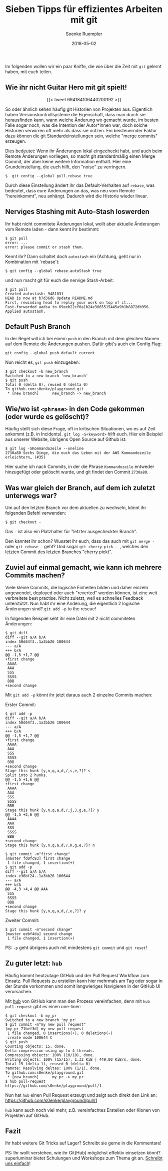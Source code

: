 ﻿---
title: "Sieben Tipps für effizientes Arbeiten mit git"
slug: "sieben-tipps-fuer-effizientes-arbeiten-mit-git"
author: "Soenke Ruempler"
date: 2018-05-02
---

Im folgenden wollen wir ein paar Kniffe, die wie über die Zeit mit `git` gelernt haben, mit euch teilen. 

## Wie ihr nicht Guitar Hero mit git spielt!

<center>{{< tweet 694184106440200192  >}}</center>

So oder ähnlich sehen häufig git Historien von Projekten aus. Eigentlich haben Versionskontrollsysteme die Eigenschaft, dass man durch sie herausfinden kann, wann welche Änderung wo gemacht wurde, im besten Falle sogar noch, was die Intention der Autor\*innen war, doch solche Historien verwirren oft mehr als dass sie nützen. Ein beisteuernder Faktor dazu können die git Standardeinstellungen sein, welche "merge commits" erzeugen. 
 
Dies bedeutet: Wenn ihr Änderungen lokal eingecheckt habt, und auch beim Remote Änderungen vorliegen, so macht git standardmäßig einen Merge Commit, der aber keine weitere Information enthält.  Hier eine Grundeinstellung, die euch hilft, den "noise" zu verringern.
```
$  git config --global pull.rebase true
```
Durch diese Einstellung ändert ihr das Default-Verhalten auf `rebase`, was bedeutet, dass eure Änderungen an das, was neu vom Remote "hereinkommt", neu anhängt. Dadurch wird die Historie wieder linear. 

## Nerviges Stashing mit Auto-Stash loswerden

Ihr habt nicht commitete Änderungen lokal, wollt aber aktuelle Änderungen vom Remote laden - dann kennt ihr bestimmt:
```
$ git pull
error: ...
error: please commit or stash them.
```
Kennt ihr? Dann schaltet doch `autostash` ein (Achtung, geht nur in Kombination mit `rebase'):
```
$ git config --global rebase.autoStash true
```
und nun macht git für euch die nervige Stash-Arbeit:
```
$ git pull
Created autostash: 9481831
HEAD is now at b7d36d6 Update README.md
First, rewinding head to replay your work on top of it...
Fast-forwarded aadsa to 69eeb22cf0a1b24e3865515445a9b1b8872db956.
Applied autostash.
```

## Default Push Branch

In der Regel will ich bei einem `push` in den Branch mit dem gleichen Namen auf dem Remote die Änderungen pushen. Dafür gibt's auch ein Config Flag:
```
git config --global push.default current
```
Nun reicht es, `git push` einzugeben:
```
$ git checkout -b new_branch
Switched to a new branch 'new_branch'
$ git push
Total 0 (delta 0), reused 0 (delta 0)
To github.com:s0enke/playground.git
 * [new branch]      new_branch -> new_branch
```

## Wie/wo ist `<phrase>` in den Code gekommen (oder wurde es gelöscht)?

Häufig stellt sich diese Frage, oft in kritischen Situationen, wo es auf Zeit ankommt (z.B. in Incidents).
`git log -S<keyword>` hilft euch. Hier ein Beispiel aus unserer Website, übrigens Open Source auf Github ist:
```
$ git log -SKommandozeile --oneline 
2730a80 Sechs Dinge, die euch das Leben mit der AWS Kommandozeile erleichtern… (#35)
```
Hier suche ich nach Commits, in der die Phrase `Kommandozeile` entweder hinzugefügt oder gelöscht wurde, und git findet den Commit `2730a80`.

## Was war gleich der Branch, auf dem ich zuletzt unterwegs war?

Um auf den letzten Branch vor dem aktuellen zu wechseln, könnt ihr folgenden Befehl verwenden:
```
$ git checkout -
```
Das `-` ist also ein Platzhalter für "letzter ausgecheckter Branch". 

Den kanntet ihr schon? Wusstet ihr euch, dass das auch mit `git merge -` oder `git rebase -` geht? Und sogar `git cherry-pick - `, welches den letzten Commit des letzten Branches "cherry pickt".

## Zuviel auf einmal gemacht, wie kann ich mehrere Commits machen?

Viele kleine Commits, die logische Einheiten bilden und daher einzeln angewendet, deployed oder auch "reverted" werden können, ist eine weit verbreitete best practise. Nicht zuletzt, weil es schnelles Feedback unterstützt. Nun habt ihr eine Änderung, die eigentlich 2 logische Änderungen sind? ```git add -p``` to the rescue!

In folgenden Beispiel seht ihr eine Datei mit 2 nicht commiteten Änderungen:
```
$ git diff
diff --git a/A b/A
index 50d64f3..1a3bb26 100644
--- a/A
+++ b/A
@@ -1,5 +1,7 @@
+first change
 AAAA
 AAA
 SSS
 SSSS
 BBB
+second change

```
Mit `git add -p` könnt ihr jetzt daraus auch 2 einzelne Commits machen:

Erster Commit:
```
$ git add -p
diff --git a/A b/A
index 50d64f3..1a3bb26 100644
--- a/A
+++ b/A
@@ -1,5 +1,7 @@
+first change
 AAAA
 AAA
 SSS
 SSSS
 BBB
+second change
Stage this hunk [y,n,q,a,d,/,s,e,?]? s
Split into 2 hunks.
@@ -1,5 +1,6 @@
+first change
 AAAA
 AAA
 SSS
 SSSS
 BBB
Stage this hunk [y,n,q,a,d,/,j,J,g,e,?]? y
@@ -1,5 +2,6 @@
 AAAA
 AAA
 SSS
 SSSS
 BBB
+second change
Stage this hunk [y,n,q,a,d,/,K,g,e,?]? n

$ git commit -m"first change"
[master fd0fc93] first change
 1 file changed, 1 insertion(+)
$ git add -p
diff --git a/A b/A
index e36bf24..1a3bb26 100644
--- a/A
+++ b/A
@@ -4,3 +4,4 @@ AAA
 SSS
 SSSS
 BBB
+second change
Stage this hunk [y,n,q,a,d,/,e,?]? y
```
Zweiter Commit:
```
$ git commit -m"second change"
[master eebf4da] second change
 1 file changed, 1 insertion(+)
```
PS: `-p` geht übrigens auch mit mindestens `git commit` und `git reset`!

## Zu guter letzt: `hub`

Häufig kommt heutzutage GitHub und der Pull Request Workflow zum Einsatz. Pull Requests zu erstellen kann hier mehrmals am Tag oder sogar in der Stunde vorkommen und somit langwieriges Navigieren in der GitHub UI verursachen.

Mit [hub](https://github.com/github/hub) von GitHub kann man den Prozess vereinfachen, denn mit `hub pull-request` gibt es einen one-liner:
```
$ git checkout -b my_pr
Switched to a new branch 'my_pr'
$ git commit -m"my new pull request"
[my_pr 71bef3d] my new pull request
 1 file changed, 0 insertions(+), 0 deletions(-)
 create mode 100644 C
$ git push
Counting objects: 15, done.
Delta compression using up to 4 threads.
Compressing objects: 100% (10/10), done.
Writing objects: 100% (15/15), 1.32 KiB | 449.00 KiB/s, done.
Total 15 (delta 1), reused 0 (delta 0)
remote: Resolving deltas: 100% (1/1), done.
To github.com:s0enke/playground.git
 * [new branch]      my_pr -> my_pr
$ hub pull-request
https://github.com/s0enke/playground/pull/1
```
Nun hat `hub` einen Pull Request erzeugt und zeigt auch direkt den Link an: https://github.com/s0enke/playground/pull/1 

`hub` kann auch noch viel mehr, z.B. vereinfachtes Erstellen oder Klonen von Projekten auf GitHub.

## Fazit

Ihr habt weitere Git Tricks auf Lager? Schreibt sie gerne in die Kommentare!

PS: Ihr wollt verstehen, wie ihr Git(Hub) möglichst effektiv einsetzen könnt? superluminar bietet Schulungen und Workshops zum Thema git an. [Schreibt uns einfach](mailto:workshops@superluminar.io)! 

